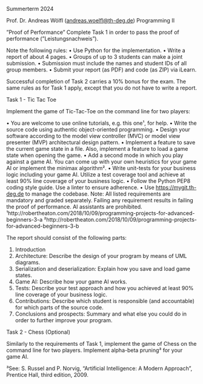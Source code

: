 Summerterm 2024

Prof. Dr. Andreas Wölfl (andreas.woelfl@th-deg.de)
Programming II

”Proof of Performance”
Complete Task 1 in order to pass the proof of performance (”Leistungsnachweis”).

Note the following rules:
• Use Python for the implementation.
• Write a report of about 4 pages.
• Groups of up to 3 students can make a joint submission.
• Submission must include the names and student IDs of all group members.
• Submit your report (as PDF) and code (as ZIP) via iLearn.

Successful completion of Task 2 carries a 10% bonus for the exam. The same rules as
for Task 1 apply, except that you do not have to write a report.

Task 1 - Tic Tac Toe

Implement the game of Tic-Tac-Toe on the command line for two players:

• You are welcome to use online tutorials, e.g. this one¹, for help.
• Write the source code using authentic object-oriented programming.
• Design your software according to the model view controller (MVC) or model
view presenter (MVP) architectural design pattern.
• Implement a feature to save the current game state in a file. Also, implement a
feature to load a game state when opening the game.
• Add a second mode in which you play against a game AI. You can come up with
your own heuristics for your game AI or implement the minimax algorithm².
• Write unit-tests for your business logic including your game AI. Utilize a test
coverage tool and achieve at least 90% line coverage of your business logic.
• Follow the Python PEP8 coding style guide. Use a linter to ensure adherence.
• Use https://mygit.th-deg.de to manage the codebase.
Note: All listed requirements are mandatory and graded separately. Failing any requirement results in failing the proof of performance. AI assistants are prohibited.
¹http://robertheaton.com/2018/10/09/programming-projects-for-advanced-beginners-3-a
²http://robertheaton.com/2018/10/09/programming-projects-for-advanced-beginners-3-b


The report should consist of the following parts:
1. Introduction
2. Architecture: Describe the design of your program by means of UML diagrams.
3. Serialization and deserialization: Explain how you save and load game states.
4. Game AI: Describe how your game AI works.
5. Tests: Describe your test approach and how you achieved at least 90% line coverage of your business logic.
6. Contributions: Describe which student is responsible (and accountable) for
which parts of the source code.
7. Conclusions and prospects: Summary and what else you could do in order to
further improve your program.

Task 2 - Chess (Optional)

Similarly to the requirements of Task 1, implement the game of Chess on the command line for two players. Implement alpha-beta pruning³ for your game AI.

³See: S. Russel and P. Norvig, “Artificial Intelligence: A Modern Approach”, Prentice Hall, third
edition, 2009.